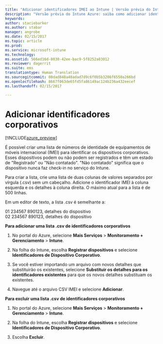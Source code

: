 ```yaml
---
title: "Adicionar identificadores IMEI ao Intune | Versão prévia do Intune Azure | Microsoft Docs"
description: "Versão prévia do Intune Azure: saiba como adicionar identificadores corporativos (números IMEI) ao Microsoft Intune. "
keywords: 
author: staciebarker
ms.author: stabar
manager: angrobe
ms.date: 02/15/2017
ms.topic: article
ms.prod: 
ms.service: microsoft-intune
ms.technology: 
ms.assetid: 566ed16d-8030-42ee-bac9-5f8252a83012
ms.reviewer: dagerrit
ms.suite: ems
translationtype: Human Translation
ms.sourcegitcommit: 08dad848a48adad7d9c6f0b5b3286f6550a266bd
ms.openlocfilehash: 8667f063de65fd5fa86149ac124b236a432eecef
ms.lasthandoff: 02/15/2017

---
```


# <a name="add-corporate-identifiers"></a>Adicionar identificadores corporativos

[!INCLUDE[azure_preview](../includes/azure_preview.md)]

É possível criar uma lista de números de identidade de equipamentos de móveis internacional (IMEI) para identificar os dispositivos corporativos. Esses dispositivos podem ou não podem ser registrados e têm um estado de "Registrado" ou "Não contatado". "Não contatado" significa que o dispositivo nunca faz check-in no serviço do Intune.

Para criar a lista, crie uma lista de duas colunas de valores separados por vírgula (.csv) sem um cabeçalho. Adicione o identificador IMEI à coluna esquerda e os detalhes à coluna direita. O máximo atual para a lista é de 500 linhas.

Em um editor de texto, a lista .csv é semelhante a:

01 234567 890123, detalhes do dispositivo</br>
02 234567 890123, detalhes do dispositivo

**Para adicionar uma lista .csv de identificadores corporativos**

1. No portal do Azure, selecione **Mais Serviços** > **Monitoramento + Gerenciamento** > **Intune**.

2. Na folha do Intune, escolha **Registrar dispositivos** e selecione **Identificadores de Dispositivo Corporativo**.

3. Se você estiver importando um arquivo com novos detalhes que substituirão os existentes, selecione **Substituir os detalhes para os identificadores existentes** para que os novos detalhes substituam os existentes.

4. Navegue até o arquivo CSV IMEI e selecione **Adicionar**.

**Para excluir uma lista .csv de identificadores corporativos**

1. No portal do Azure, selecione **Mais Serviços** > **Monitoramento + Gerenciamento** > **Intune**.

2. Na folha do Intune, escolha **Registrar dispositivos** e selecione **Identificadores de Dispositivo Corporativo**.

3. Escolha **Excluir**.


